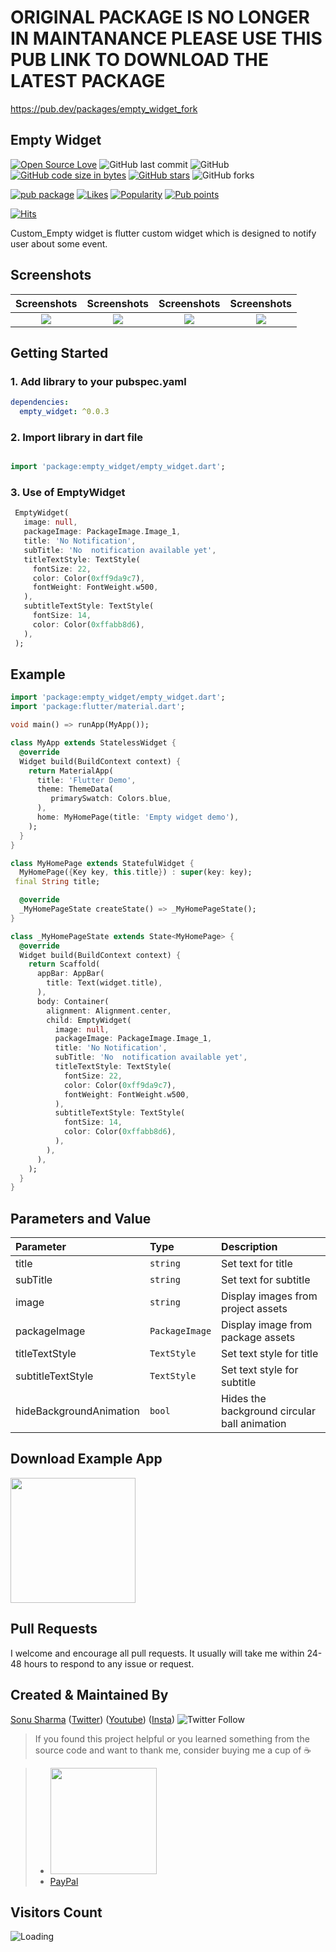 # ORIGINAL PACKAGE IS NO LONGER IN MAINTANANCE PLEASE USE THIS PUB LINK TO DOWNLOAD THE LATEST PACKAGE
https://pub.dev/packages/empty_widget_fork


## Empty Widget  


[![Open Source Love](https://badges.frapsoft.com/os/v2/open-source.svg?v=103)](https://github.com/Thealphamerc/empty_widget)
![GitHub last commit](https://img.shields.io/github/last-commit/Thealphamerc/empty_widget) 
![GitHub](https://img.shields.io/github/license/TheAlphamerc/empty_widget) 
[![GitHub code size in bytes](https://img.shields.io/github/languages/code-size/Thealphamerc/empty_widget.svg)](https://github.com/Thealphamerc/empty_widget)
[![GitHub stars](https://img.shields.io/github/stars/Thealphamerc/empty_widget?style=social)](https://github.com/login?return_to=https://github.com/FTheAlphamerc/empty_widget) 
![GitHub forks](https://img.shields.io/github/forks/TheAlphamerc/empty_widget?style=social)

[![pub package](https://img.shields.io/pub/v/empty_widget?color=blue)](https://pub.dev/packages/empty_widget) 
[![Likes](https://badges.bar/empty_widget/likes)](https://pub.dev/packages/empty_widget/score)
[![Popularity](https://badges.bar/empty_widget/popularity)](https://pub.dev/packages/empty_widget/score)
[![Pub points](https://badges.bar/empty_widget/pub%20points)](https://pub.dev/packages/empty_widget/score)

[![Hits](https://hits.seeyoufarm.com/api/count/incr/badge.svg?url=https%3A%2F%2Fgithub.com%2FTheAlphamerc%2Fempty_widget&count_bg=%2379C83D&title_bg=%23555555&icon=&icon_color=%23E7E7E7&title=hits&edge_flat=false)](https://hits.seeyoufarm.com)

Custom_Empty widget is flutter custom widget which is designed to notify user about some event.



## Screenshots

Screenshots               |  Screenshots  |  Screenshots |  Screenshots
:-------------------------:|:-------------------------:|:-------------------------:|:-------------------------:
![](https://github.com/TheAlphamerc/empty_widget/blob/master/screenshots/screen1.jpg?raw=true)|![](https://github.com/TheAlphamerc/empty_widget/blob/master/screenshots/screen2.jpg?raw=true)|![](https://github.com/TheAlphamerc/empty_widget/blob/master/screenshots/screen3.jpg?raw=true) |![](https://github.com/TheAlphamerc/empty_widget/blob/master/screenshots/screen4.jpg?raw=true)

## Getting Started
### 1. Add library to your pubspec.yaml

```yaml
dependencies:
  empty_widget: ^0.0.3
```

### 2. Import library in dart file

```dart

import 'package:empty_widget/empty_widget.dart';

```


### 3. Use of EmptyWidget

```dart
 EmptyWidget(
   image: null,
   packageImage: PackageImage.Image_1,
   title: 'No Notification',
   subTitle: 'No  notification available yet',
   titleTextStyle: TextStyle(
     fontSize: 22,
     color: Color(0xff9da9c7),
     fontWeight: FontWeight.w500,
   ),
   subtitleTextStyle: TextStyle(
     fontSize: 14,
     color: Color(0xffabb8d6),
   ),
 );
```
## Example

``` dart
import 'package:empty_widget/empty_widget.dart';
import 'package:flutter/material.dart';

void main() => runApp(MyApp());

class MyApp extends StatelessWidget {
  @override
  Widget build(BuildContext context) {
    return MaterialApp(
      title: 'Flutter Demo',
      theme: ThemeData(
         primarySwatch: Colors.blue,
      ),
      home: MyHomePage(title: 'Empty widget demo'),
    );
  }
}

class MyHomePage extends StatefulWidget {
  MyHomePage({Key key, this.title}) : super(key: key);
 final String title;

  @override
  _MyHomePageState createState() => _MyHomePageState();
}

class _MyHomePageState extends State<MyHomePage> {
  @override
  Widget build(BuildContext context) {
    return Scaffold(
      appBar: AppBar(
        title: Text(widget.title),
      ),
      body: Container(
        alignment: Alignment.center,
        child: EmptyWidget(
          image: null,
          packageImage: PackageImage.Image_1,
          title: 'No Notification',
          subTitle: 'No  notification available yet',
          titleTextStyle: TextStyle(
            fontSize: 22,
            color: Color(0xff9da9c7),
            fontWeight: FontWeight.w500,
          ),
          subtitleTextStyle: TextStyle(
            fontSize: 14,
            color: Color(0xffabb8d6),
          ),
        ),
      ),
    );
  }
}
```

## Parameters and Value
| Parameter | Type     | Description                |
| :-------- | :------- | :------------------------- |
| title | `string` |  Set text for title |
| subTitle | `string` |  Set text for subtitle |
| image | `string` | Display images from project assets |
| packageImage | `PackageImage`| Display image from package assets |
| titleTextStyle| `TextStyle` |  Set text style for title|
| subtitleTextStyle| `TextStyle` | Set text style for subtitle|
| hideBackgroundAnimation| `bool` | Hides the background circular ball animation |

## Download Example App
<a href="https://github.com/TheAlphamerc/empty_widget/releases/download/v0.0.1/app-release.apk"><img src="https://playerzon.com/asset/download.png" width="200"></img></a>



## Pull Requests

I welcome and encourage all pull requests. It usually will take me within 24-48 hours to respond to any issue or request.

## Created & Maintained By

[Sonu Sharma](https://github.com/TheAlphamerc) ([Twitter](https://www.twitter.com/TheAlphamerc)) ([Youtube](https://www.youtube.com/user/sonusharma045sonu/))
([Insta](https://www.instagram.com/_sonu_sharma__))  ![Twitter Follow](https://img.shields.io/twitter/follow/thealphamerc?style=social)

> If you found this project helpful or you learned something from the source code and want to thank me, consider buying me a cup of :coffee:
>

> * <a href="https://www.buymeacoffee.com/thealphamerc"><img src="https://cdn.buymeacoffee.com/buttons/v2/default-yellow.png" width="170"></a>
> * [PayPal](https://www.paypal.me/TheAlphamerc/)


## Visitors Count

<img align="left" src = "https://profile-counter.glitch.me/empty_widget/count.svg" alt ="Loading">

